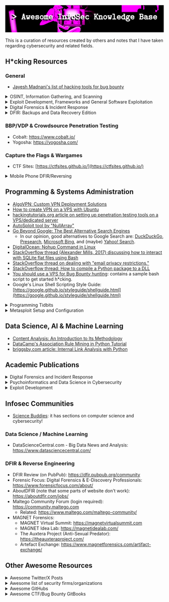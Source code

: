 
<img width="700px" src="./banner.png" />

This is a curation of resources created by others and notes that I have taken regarding cybersecurity and related fields.

## H*cking Resources

### General

* [Jayesh Madnani's list of hacking tools for bug bounty](https://www.linkedin.com/posts/jayesh-madnani_bugbountytips-hackerone-bugcrowd-activity-7135158245031055360-Q-A7)

<details>
 <summary>OSINT, Information Gathering, and Scanning</summary>

 * [Running a quick NMAP scan to inventory my network](https://www.redhat.com/sysadmin/quick-nmap-inventory)
 * [Nmap Host Discovery: The Ultimate Guide](https://www.device42.com/blog/2023/03/29/nmap-host-discovery-the-ultimate-guide/)
 * gau: Fetch known URLs from AlienVault's Open Threat Exchange, the Wayback Machine, and Common Crawl: [https://github.com/lc/gau](https://github.com/lc/gau)
    * [Gauing+Nuclei for Instant Bounties (Ravaan 2022)](https://infosecwriteups.com/gauing-nuclei-for-instant-bounties-7a8a07979fff)
</details>

<details>
   <summary>Exploit Development, Frameworks and General Software Exploitation</summary>

   * [Rhino CVE Proof-of-Concept Exploits](https://github.com/RhinoSecurityLabs/CVEs)
   * _The Fuzzing Book: Tools and Techniques for Generating Software Tests_ \([Zeller et al. n.d.](https://www.fuzzingbook.org/)\) \[FREE ONLINE BOOK\]
   * [WAF community bypasses](https://github.com/waf-bypass-maker/waf-community-bypasses)
   * [FOFA Search Engine Library](https://github.com/FofaInfo/Awesome-FOFA)
   * [nuclei templates for WordPress websites](https://github.com/topscoder/nuclei-wordfence-cve)
   * [How to hack a website with metasploit (Jitpukdebodin, n.d.)](https://dl.packetstormsecurity.net/papers/attack/hack-websites-with-metasploit.pdf)
   * [List of Exploit Development Resources](https://github.com/cranelab/exploit-development)
   * [Automatic Exploit Generation: First of its Kind (Zhu 2019)](https://claudiazhu.medium.com/automatic-exploit-generation-first-of-its-kind-991c68da0833)
   * [autoBOF: a Journey into Automation, Exploit Development, and Buffer Overflows](https://0x00sec.org/t/autobof-a-journey-into-automation-exploit-development-and-buffer-overflows/13415)
   * [Automatic Exploit Prevention Technology](https://media.kaspersky.com/en/business-security/kaspersky-automatic-exploit-prevention-whitepaper.pdf)
   * [BishopFox Top 9 Favorite Fuzzers](https://bishopfox.com/blog/top-9-fuzzers)
   * [Nathan Pavlovsky's list of resources for exploit development](https://secnate.github.io/resources/exploit-development/)
   * [ChatGPTScan: A white box code scan powered by ChatGPT](https://github.com/YulinSec/ChatGPTScanner)
   * [dayzerosec.com: Getting Started with Exploit Development (Archive)](https://web.archive.org/web/20210522200317/https://dayzerosec.com/blog/2021/02/02/getting-started.html)
</details>

<details>
   <summary>Digital Forensics & Incident Response</summary>

   * [Ghidra Basics: Manual Shellcode Analysis and C2 Extraction](https://embee-research.ghost.io/ghidra-basics-shellcode-analysis/)
   * [InfoSec Institute: Free & open source computer forensics tools](https://resources.infosecinstitute.com/topics/digital-forensics/free-open-source-computer-forensics-tools/)
   * [Dr. Memory: the memory debugger](https://github.com/DynamoRIO/drmemory)
   * [Writing Snort Rules with Examples and Cheat Sheet ("Cyvatar" 2022)](https://cyvatar.ai/write-configure-snort-rules/)
   * Snort 3 Rule Writing Guide (Last Retrieved c. Feb 2023): [https://docs.snort.org/](https://docs.snort.org/)
   * [StackOverflow thread (M.S Balagopal, 2010) on how to parse/view Snort log files](https://stackoverflow.com/questions/3477081/how-to-view-snort-log-files)
   * [Reverse Engineering Malware Network Protocols with Angr](https://www.securityartwork.es/2018/04/09/reversing-of-malware-network-protocols-with-angr/)
</details>

<details>
 <summary>DFIR: Backups and Data Recovery Edition</summary>

  * [Ask Ubuntu (Sept. 29, 2011): Mount encrypted volumes from command line?](https://askubuntu.com/questions/63594/mount-encrypted-volumes-from-command-line)
  * [r/btrfs: Encrypted system drive RAID 1, possible?](https://www.reddit.com/r/btrfs/comments/10v7bdj/encrypted_system_drive_raid_1_possible/)
  * [r/VeraCrypt: mount vurtual disk with veracrypt partition](https://www.reddit.com/r/VeraCrypt/comments/j42fuh/mount_vurtual_disk_with_veracrypt_partition/)
  * [StackExchange - Information Security (Jun. 19, 2021): Veracrypt SSD encryption security analysis vs HDD](https://security.stackexchange.com/questions/251523/veracrypt-ssd-encryption-security-analysis-vs-hdd)
  * [StackExchange - SuperUser (Apr. 18, 2021): Veracrypt - permanently decrypt a working system drive from another computer and discard the bootloader?](https://superuser.com/questions/1642759/veracrypt-permanently-decrypt-a-working-system-drive-from-another-computer-and)
  * [YurikSoft: Features of working with images of encrypted disks in Windows](https://www.yuriksoft.com/features-of-working-with-images-of-encrypted-disks-in-windows.html)
  * [r/datarecovery: Veracrypt encrypted hard disk can't be mounted](https://www.reddit.com/r/datarecovery/comments/spadqs/veracrypt_encrypted_hard_disk_cant_be_mounted/)
  * [StackExchange - SuperUser (Oct. 18, 2014): Create Virtual Machine from Encase image](https://superuser.com/questions/836891/create-virtual-machine-from-encase-image)
  * [StackExchange - SuperUser (Dec. 3, 2023): Data Recovery from Veracrypt-Encrypted External Drive After Power Fluctuation [duplicate]](https://superuser.com/questions/1819146/data-recovery-from-veracrypt-encrypted-external-drive-after-power-fluctuation)
</details>

### BBP/VDP & Crowdsource Penetration Testing

* Cobalt: https://www.cobalt.io/
* Yogosha: https://yogosha.com/

### Capture the Flags & Wargames

* CTF Sites: [https://ctfsites.github.io/](https://ctfsites.github.io/)

<details>
  <summary>Mobile Phone DFIR/Reversing</summary>

  * KGB Messenger: [https://github.com/tlamb96/kgb_messenger](https://github.com/tlamb96/kgb_messenger)
  * maldr0id's "Not so boring Android malware" samples: [https://maldroid.github.io/android-malware-samples/](https://maldroid.github.io/android-malware-samples/)
  * maddiestone's Android Reverse Engineering 101: [https://www.ragingrock.com/AndroidAppRE/](https://www.ragingrock.com/AndroidAppRE/)
  * OWASP's "UnCrackable Mobile Apps": [https://github.com/OWASP/owasp-mastg/tree/master/Crackmes](https://github.com/OWASP/owasp-mastg/tree/master/Crackmes)
  * CyberTruck Challenge 19: [https://github.com/nowsecure/cybertruckchallenge19](https://github.com/nowsecure/cybertruckchallenge19)
  * CyberTruck Challenge 22: [https://github.com/nowsecure/cybertruckchallenge22](https://github.com/nowsecure/cybertruckchallenge22)
  * Belkasoft CTF: with a focus on mobile forensics [https://belkasoft.com/ctf](https://belkasoft.com/ctf)
</details>

## Programming & Systems Administration

* [AlgoVPN: Custom VPN Deployment Solutions](https://github.com/trailofbits/algo)
* [How to create VPN on a VPS with Ubuntu](https://www.host-telecom.com/guides/how-to-create-vpn-on-a-vps-with-ubuntu/)
* [hackingtutorials.org article on setting up penetration testing tools on a VPS/dedicated server](https://www.hackingtutorials.org/general-tutorials/penetration-testing-cloud/)
* [AutoSploit tool by "NullArray"](https://github.com/NullArray/AutoSploit)
* [Go Beyond Google: The Best Alternative Search Engines](https://www.pcmag.com/picks/go-beyond-google-best-alternative-search-engines)
  * In our opinion, good alternatives to Google Search are: [DuckDuckGo](https://duckduckgo.com/), [Presearch](https://presearch.com/), [Microsoft Bing](https://www.bing.com), and (maybe) [Yahoo! Search](https://search.yahoo.com/).
* [DigitalOcean: Nohup Command in Linux](https://www.digitalocean.com/community/tutorials/nohup-command-in-linux)
* [StackOverflow thread (Alexander Mills, 2017) discussing how to interact with SQLite flat files using Bash](https://stackoverflow.com/questions/42245816/non-interactive-sqlite3-usage-from-bash-script)
* [StackOverflow thread on dealing with "email privacy restrictions."](https://stackoverflow.com/questions/43378060/meaning-of-the-github-message-push-declined-due-to-email-privacy-restrictions)
* [StackOverflow thread: How to compile a Python package to a DLL](https://stackoverflow.com/questions/10859369/how-to-compile-a-python-package-to-a-dll)
* [You should use a VPS for Bug Bounty hunting](https://www.pizzapower.me/2020/11/04/you-should-use-a-vps-for-bug-bounty-hunting/): contains a sample bash script to get started h\*cking.
* Google's Linux Shell Scripting Style Guide: [https://google.github.io/styleguide/shellguide.html](https://google.github.io/styleguide/shellguide.html)

<details>
 <summary>Programming Tidbits</summary>

 * [opensource.com: You don't know Bash: An introduction to Bash arrays](https://opensource.com/article/18/5/you-dont-know-bash-intro-bash-arrays)
 * [How to create a Python library](https://medium.com/analytics-vidhya/how-to-create-a-python-library-7d5aea80cc3f)
 * [Setup a python script as a service through systemctl/systemd](https://medium.com/codex/setup-a-python-script-as-a-service-through-systemctl-systemd-f0cc55a42267)
</details>

<details>
 <summary>Metasploit Setup and Configuration</summary>
 
  * [Fedora Project's Wiki Entry on Metasploit PostgreSQL Setup](https://fedoraproject.org/wiki/Metasploit_Postgres_Setup)
  * [Run Metasploit Framework as a Docker Container Without Installation Pains](https://zeltser.com/metasploit-framework-docker-container/)
  * [miteshshah.github.io: How to Fix Metasploit Database Not Connected or Cache Not Built](https://miteshshah.github.io/linux/kali/how-to-fix-metasploit-database-not-connected-or-cache-not-built/)
  * [Rapid7 article: No Database Connection](https://docs.rapid7.com/metasploit/no-database-connection/)
  * [Rapid7 article: Uninstalling Metasploit](https://docs.rapid7.com/metasploit/uninstalling-metasploit/)
  * [Kali Linux article discussing setting up Metasploit](https://www.kali.org/docs/tools/starting-metasploit-framework-in-kali/)
  * [A SecList thread discussing how to (hopefully) fix errors with the ``auxiliary/scanner/http/crawler`` module](https://seclists.org/metasploit/2011/q1/74)
    
</details>

## Data Science, AI & Machine Learning

* [Content Analysis: An Introduction to Its Methodology](https://us.sagepub.com/en-us/nam/content-analysis/book258450)
* [DataCamp's Association Rule Mining in Python Tutorial](https://www.datacamp.com/tutorial/association-rule-mining-python)
* [briggsby.com article: Internal Link Analysis with Python](https://www.briggsby.com/internal-link-analysis-with-python)

## Academic Publications

<details>
   <summary>Digital Forensics and Incident Response</summary>

   * [Integrity, authenticity, non-repudiation, and proof of existence for long-term archiving: A survey](https://www.sciencedirect.com/science/article/abs/pii/S0167404814001849)
   * [Software Forensics: Everything You Need to Know](https://www.upcounsel.com/software-forensics)
   * Abby Whitmarsh's Blog on Graduate Web Science: https://everlastingstudent.wordpress.com/
     * Some articles on quantitative research of "revenge pornography" https://everlastingstudent.wordpress.com/2015/04/
   * Journal of Threat Intelligence and Incidence Response: https://digitalcommons.calpoly.edu/jtiir/
</details>

<details>
 <summary>Psychoinformatics and Data Science in Cybersecurity</summary>
 
 * [Digital Phenotyping and Mobile Sensing: New Developments in Psychoinformatics](https://link.springer.com/book/10.1007/978-3-030-31620-4)
 * [Data Analysis in Forensic Science: A Bayesian Decision Perspective](https://www.wiley.com/en-ca/Data+Analysis+in+Forensic+Science%3A+A+Bayesian+Decision+Perspective-p-9780470998359)
 * [Content Analysis: An Introduction to Its Methodology](https://us.sagepub.com/en-us/nam/content-analysis/book258450)
</details>

<details>
 <summary>Exploit Development</summary>

 * [AEG: Automatic Exploit Generation (Avgerinos et al.)](https://security.ece.cmu.edu/aeg/aeg-current.pdf)
 * [Toward an Automatic Exploit Generation Competition for an Undergraduate Binary Reverse Engineering Course (OConnor et al.)](https://raw.githubusercontent.com/tj-oconnor/Publications/main/pdf/iticse2022oconnor.pdf)
 * [Automatic Heap Layout Manipulation for Exploitation (Heelan et al 2019)](https://www.usenix.org/conference/usenixsecurity18/presentation/heelan)
 * [Automatic Patch-Based Exploit Generation is Possible: Techniques and Implications](http://bitblaze.cs.berkeley.edu/papers/apeg.pdf)
 * [A comparison of FFUF and Wfuzz for fuzz testing web applications](https://www.doria.fi/bitstream/handle/10024/181265/mattsson_matheos.pdf)
</details>

## Infosec Communities

* [Science Buddies](https://www.sciencebuddies.org/): it has sections on computer science and cybersecurity!

### Data Science / Machine Learning

* DataScienceCentral.com - Big Data News and Analysis: https://www.datasciencecentral.com/

### DFIR & Reverse Engineering

* DFIR Review (on PubPub): https://dfir.pubpub.org/community
* Forensic Focus: Digital Forensics & E-Discovery Professionals: https://www.forensicfocus.com/about/
* AboutDFIR (note that some parts of website don't work): https://aboutdfir.com/jobs/
* Maltego Community Forum (login required): https://community.maltego.com
  * Related: https://www.maltego.com/maltego-community/
* MAGNET Forensics:
  * MAGNET Virtual Summit: https://magnetvirtualsummit.com
  * MAGNET Idea Lab: https://magnetidealab.com/
  * The Auxtera Project (Anti-Sexual Predator): https://theauxteraproject.com/
  * Artefact Exchange: https://www.magnetforensics.com/artifact-exchange/

## Other Awesome Resources

<details>
 <summary>Awesome Twitter/X Posts</summary>

 * [A list of Bug Bounty Platforms](https://twitter.com/hetmehtaa/status/1735023393211302112)
</details>

<details>
 <summary>Awesome list of security firms/organizations</summary>

 * ManTech: https://www.mantech.com/
 * GoSecure (previously CounterTack): https://www.gosecure.net/
 * Immunity Inc: https://immunityinc.com/
 * Core Security: https://www.coresecurity.com/
 * Cobalt Labs: https://www.cobalt.io/
     * Not to be confused with [Cobalt Strike](https://www.cobaltstrike.com/) ;-)
 * HBGary (now defunct): http://web.archive.org/web/20120504003249/http://www.hbgary.com/
 * Mandiant: https://www.mandiant.com/
 * MAGNET Forensics: https://www.magnetforensics.com/
 * CrowdStrike: https://www.crowdstrike.com/en-us/
 * Kaspersky: https://usa.kaspersky.com/
 * Rapid7: https://www.rapid7.com/
 * Booz Allen Hamilton: https://www.boozallen.com/
     * Note that [this firm is a bit sus](https://en.wikipedia.org/wiki/Booz_Allen_Hamilton#Controversies_and_leaks), but they do interesting work nonetheless.
 * DarkTrace Security: https://darktrace.com/
 * Tenable: https://www.tenable.com/
 * Fortinet: https://www.fortinet.com/
 * Cellebrite: https://cellebrite.com/en/home/
     * Note that [this firm is a bit sus](https://www.accessnow.org/what-spy-firm-cellebrite-cant-hide-from-investors/), but they do interesting work nonetheless.
  * Belkasoft: https://belkasoft.com/
  * Zeidman Consulting: https://www.zeidmanconsulting.com
    * Related company: SAFE Corporation (Document and Software Analysis tools/services): http://www.safe-corp.com/
    * Related company: Zeidman Technologies (IoT/RTOS tools): https://zeidman.biz/index.htm
  * iThreats.net (archive): http://web.archive.org/web/20200804112011/http://ithreats.net/

 This list borrows from [ESecurityPlanet.com](https://www.esecurityplanet.com/products/top-cybersecurity-companies/).  
</details>

<details>
   <summary>Awesome GitHubs</summary>

   * [Awesome Machine Learning for Cyber Security](https://github.com/jivoi/awesome-ml-for-cybersecurity)
   * [Awesome Shodan Search Queries](https://github.com/jakejarvis/awesome-shodan-queries)
   * [Awesome Censys Queries](https://github.com/thehappydinoa/awesome-censys-queries)
   * [Awesome List of Exploit Development Resources](https://github.com/cranelab/exploit-development)
   * [Awesome CTF Checklist by "@ZeroDayTea"](https://github.com/ZeroDayTea/CTF-Checklist)
   * [Awesome Bug Bounty checklist/toolkit list/public programme list by "@sehno"](https://github.com/sehno/Bug-bounty/)
   * [Awesome Bug Bounty cheatsheet by "@m0chan"](https://m0chan.github.io/2019/12/17/Bug-Bounty-Cheetsheet.html)
   * [Awesome Bug Bounty Tools by "@vavkamil"](https://github.com/vavkamil/awesome-bugbounty-tools)
</details>

<details>
 <summary>Awesome CTF/Bug Bounty GitBooks</summary>

 * Bug Hunter Handbook by "gowthams:" [https://gowthams.gitbook.io/](https://gowthams.gitbook.io/)
 * CTF Playbook by "fareedfauzi:" [https://fareedfauzi.gitbook.io/ctf-playbook/](https://fareedfauzi.gitbook.io/ctf-playbook/)
 * HackTricks: [https://book.hacktricks.xyz/](https://book.hacktricks.xyz/)
 * Oh Shint!: [https://ohshint.gitbook.io/oh-shint-its-a-blog/](https://ohshint.gitbook.io/oh-shint-its-a-blog/)
 * The Hacker Playbook: [https://www.thehacker.recipes](https://www.thehacker.recipes)
</details>
